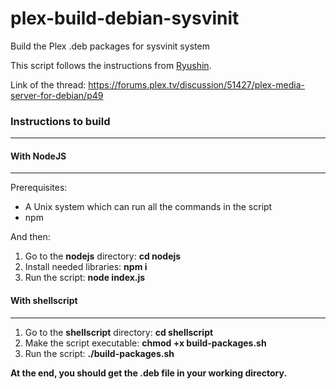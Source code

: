 # plex-build-debian-sysvinit
Build the Plex .deb packages for sysvinit system

This script follows the instructions from [Ryushin](https://forums.plex.tv/profile/discussions/Ryushin).

Link of the thread: https://forums.plex.tv/discussion/51427/plex-media-server-for-debian/p49

### Instructions to build
---

#### With NodeJS
---

Prerequisites:

- A Unix system which can run all the commands in the script
- npm

And then:

1. Go to the **nodejs** directory: **cd nodejs**
2. Install needed libraries: **npm i**
3. Run the script: **node index.js**

#### With shellscript
---

1. Go to the **shellscript** directory: **cd shellscript**
2. Make the script executable: **chmod +x build-packages.sh**
3. Run the script: **./build-packages.sh**


**At the end, you should get the .deb file in your working directory.**